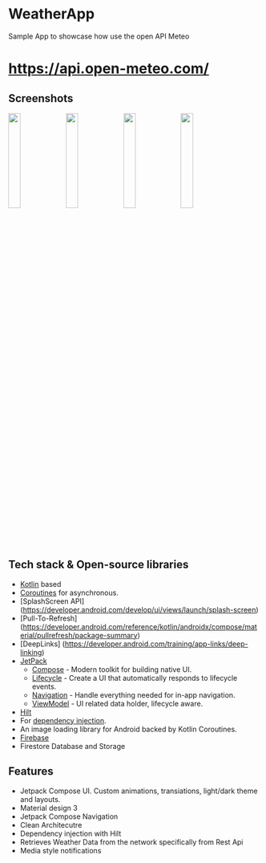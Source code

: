 # WeatherApp
Sample App to showcase how use the open API Meteo 
# https://api.open-meteo.com/

## Screenshots

<div style="dispaly:flex">
    <img src="https://github.com/esoume/WeatherApp/assets/7129880/24e17829-0adb-455c-94ce-d17bc1b021a0" width="22%">
    <img src="https://github.com/esoume/WeatherApp/assets/7129880/321c8622-0296-4a25-90c9-5b4801307582" width="22%">
    <img src="https://github.com/esoume/WeatherApp/assets/7129880/a193b87c-6416-4981-b309-99ced38fc14b" width="22%">
    <img src="https://github.com/esoume/WeatherApp/assets/7129880/f1d8f692-f064-4fa5-a911-fbd23f5a0f14" width="22%">
</div>

## Tech stack & Open-source libraries
- [Kotlin](https://kotlinlang.org/) based
- [Coroutines](https://kotlinlang.org/docs/reference/coroutines-overview.html) for asynchronous.
- [SplashScreen API] (https://developer.android.com/develop/ui/views/launch/splash-screen)
- [Pull-To-Refresh] (https://developer.android.com/reference/kotlin/androidx/compose/material/pullrefresh/package-summary)
- [DeepLinks] (https://developer.android.com/training/app-links/deep-linking)
- [JetPack](https://developer.android.com/jetpack)
  - [Compose](https://developer.android.com/jetpack/compose) - Modern toolkit for building native UI.
  - [Lifecycle](https://developer.android.com/topic/libraries/architecture/lifecycle) - Create a UI that automatically responds to lifecycle events.
  - [Navigation](https://developer.android.com/jetpack/compose/navigation) - Handle everything needed for in-app navigation.
  - [ViewModel](https://developer.android.com/topic/libraries/architecture/viewmodel) - UI related data holder, lifecycle aware.
- [Hilt](https://dagger.dev/hilt/) 
- For [dependency injection](https://developer.android.com/training/dependency-injection/hilt-android).
- An image loading library for Android backed by Kotlin Coroutines.
- [Firebase](https://firebase.google.com/) 
- Firestore Database and Storage

## Features

- Jetpack Compose UI. Custom animations, transiations, light/dark theme and layouts.
- Material design 3
- Jetpack Compose Navigation
- Clean Architecutre
- Dependency injection with Hilt
- Retrieves Weather Data from the network specifically from Rest Api
- Media style notifications

